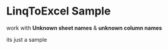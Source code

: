# LinqToExcel Sample
work with __Unknown sheet names__ & __unknown column names__

its just a sample

